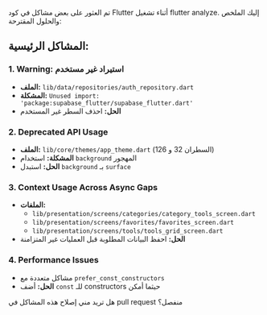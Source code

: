تم العثور على بعض مشاكل في كود Flutter أثناء تشغيل flutter analyze. إليك الملخص والحلول المقترحة:

## المشاكل الرئيسية:

### 1. Warning: استيراد غير مستخدم
- **الملف:** `lib/data/repositories/auth_repository.dart`
- **المشكلة:** `Unused import: 'package:supabase_flutter/supabase_flutter.dart'`
- **الحل:** احذف السطر غير المستخدم

### 2. Deprecated API Usage
- **الملف:** `lib/core/themes/app_theme.dart` (السطران 32 و 126)
- **المشكلة:** استخدام `background` المهجور
- **الحل:** استبدل `background` بـ `surface`

### 3. Context Usage Across Async Gaps
- **الملفات:** 
  - `lib/presentation/screens/categories/category_tools_screen.dart`
  - `lib/presentation/screens/favorites/favorites_screen.dart`
  - `lib/presentation/screens/tools/tools_grid_screen.dart`
- **الحل:** احفظ البيانات المطلوبة قبل العمليات غير المتزامنة

### 4. Performance Issues
- مشاكل متعددة مع `prefer_const_constructors`
- **الحل:** أضف `const` للـ constructors حيثما أمكن

هل تريد مني إصلاح هذه المشاكل في pull request منفصل؟